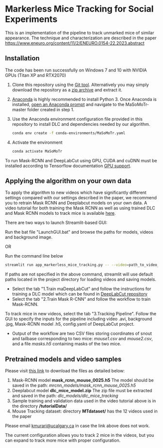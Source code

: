 # Markerless Mice Tracking for Social Experiments

This is an implementation of the pipeline to track unmarked mice of similar appearance. The technique and characterization are described in the paper https://www.eneuro.org/content/11/2/ENEURO.0154-22.2023.abstract

## Installation
The code has been run successfully on Windows 7 and 10 with NVIDIA GPUs (Titan XP and RTX2070)
1. Clone this repository using the [Git tool](https://docs.github.com/en/repositories/creating-and-managing-repositories/cloning-a-repository). Alternatively you may simply download the repository as a [zip archive](https://github.com/MaSoMoTr/MaSoMoTr/archive/refs/heads/master.zip) and extract it.
2. [Anaconda](https://www.anaconda.com/distribution/) is highly recommended to install Python 3. Once Anaconda is installed, [open an Anaconda prompt](https://docs.conda.io/projects/conda/en/latest/user-guide/getting-started.html#starting-conda) and navigate to the MaSoMoTr-master folder created in step 1.
3. Use the Anaconda environment configuration file provided in this repository to install DLC and dependencies needed by our algorithm.
   ```bash
   conda env create -f conda-environments/MaSoMoTr.yaml
   ```

4. Activate the environment 

   ```bash
   conda activate MaSoMoTr
   ```
To run Mask-RCNN and DeepLabCut using GPU, CUDA and cuDNN  must be installed according to Tensorflow documentation [GPU support](https://www.tensorflow.org/install/source#gpu). 

## Applying the algorithm on your own data
To apply the algorithm to new videos which have significantly different settings compared with our settings described in the paper, we recommend you to
retrain Mask RCNN and Deeplabcut models on your own data. A video tutorial for both training the Mask RCNN as well as using trained DLC and Mask RCNN models to track mice is available [here](https://youtu.be/cfDd8oyILiY).

There are two ways to launch Streamlit-based GUI:

Run the bat file "LaunchGUI.bat" and browse the paths for models, videos and background image.

OR

Run the command line below 
   ```bash
   streamlit run app_markerless_mice_tracking.py -- --video=path_to_video_dir/  --background=path_to_background_image_dir/ --mrcnn_model=path_to_mrcnn_model_dir/ --dlc_project=path_to_dlc_project_dir/
   ```
If paths are not specified in the above command, streamlit will use default paths located in the project directory for loading videos and saving models. 
- Select the tab "1.Train maDeepLabCut" and follow the instructions for training a DLC model which can be found in [DeepLabCut repository](https://github.com/DeepLabCut/DeepLabCut)
- Select the tab "2.Train Mask R-CNN" and follow the workflow to train Mask-RCNN.


To track mice in new videos, select the tab "3.Tracking Pipeline". 
Follow the GUI to specify the inputs for the pipeline including video .avi, background .jpg, Mask-RCNN model .h5, config.yaml of DeepLabCut project.
* Output of the workflow are two CSV files storing coordinates of snout and tailbase corresponding to two mice: *mouse1.csv* and *mouse2.csv*, and a file *masks.h5* containing masks of the two mice. 


## Pretrained models and video samples
Please visit [this link](https://uofc-my.sharepoint.com/:f:/g/personal/kmurari_ucalgary_ca/EjqrWeirbeRKsp5mJgH_on4BctXdmgKXEt-RZtit8_ZVwQ?e=I3mWC8) to download the files as detailed below:
1. Mask-RCNN model **mask_rcnn_mouse_0025.h5**
The model should be saved in the path:  *mrcnn_models/mask_rcnn_mouse_0025.h5*
2. Deeplabcut model **dlc_mice_model.zip**
The zip file must be extracted and saved in the path:  *dlc_models/dlc_mice_tracking*
3. Sample training and validation data used in the video tutorial above is in the directory **/tutorialData/**
4. Mouse Tracking dataset: directory **MTdataset/** has the 12 videos used in the paper

Please email kmurari@ucalgary.ca in case the link above does not work.

The current configuration allows you to track 2 mice in the videos, but you can expand to track more mice with proper configuration.

